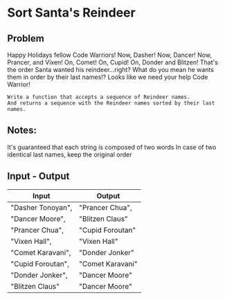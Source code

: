 # Sort Santa's Reindeer
## Problem
Happy Holidays fellow Code Warriors!
Now, Dasher! Now, Dancer! Now, Prancer, and Vixen! On, Comet! On, Cupid! On, Donder and Blitzen! That's the order Santa wanted his reindeer...right? What do you mean he wants them in order by their last names!? Looks like we need your help Code Warrior!

```
Write a function that accepts a sequence of Reindeer names.
And returns a sequence with the Reindeer names sorted by their last names.
```

## Notes:
It's guaranteed that each string is composed of two words
In case of two identical last names, keep the original order

## Input - Output 

| Input | Output |
| --- | --- | 
| "Dasher Tonoyan", | "Prancer Chua", |
| "Dancer Moore", | "Blitzen Claus" |
| "Prancer Chua", | "Cupid Foroutan" |
| "Vixen Hall", | "Vixen Hall" |
| "Comet Karavani", | "Donder Jonker" |
| "Cupid Foroutan", | "Comet Karavani" |
| "Donder Jonker", | "Dancer Moore" |
| "Blitzen Claus" | "Dancer Moore" |